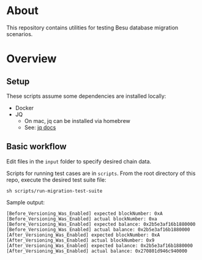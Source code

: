 # About
This repository contains utilities for testing Besu database migration scenarios.

# Overview

## Setup
These scripts assume some dependencies are installed locally:

* Docker
* JQ
  * On mac, jq can be installed via homebrew
  * See: [jq docs](https://stedolan.github.io/jq/download/)

## Basic workflow
Edit files in the `input` folder to specify desired chain data.

Scripts for running test cases are in `scripts`.
From the root directory of this repo, execute the desired test suite file:
```
sh scripts/run-migration-test-suite
```

Sample output:
```
[Before_Versioning_Was_Enabled] expected blockNumber: 0xA
[Before_Versioning_Was_Enabled] actual blockNumber: 0xa
[Before_Versioning_Was_Enabled] expected balance: 0x2b5e3af16b1880000
[Before_Versioning_Was_Enabled] actual balance: 0x2b5e3af16b1880000
[After_Versioning_Was_Enabled] expected blockNumber: 0xA
[After_Versioning_Was_Enabled] actual blockNumber: 0x9
[After_Versioning_Was_Enabled] expected balance: 0x2b5e3af16b1880000
[After_Versioning_Was_Enabled] actual balance: 0x270801d946c940000
```
